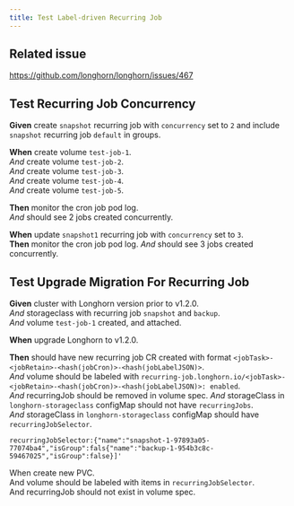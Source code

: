 ```yaml
---
title: Test Label-driven Recurring Job
---
```


## Related issue
https://github.com/longhorn/longhorn/issues/467

## Test Recurring Job Concurrency

**Given** create `snapshot` recurring job with `concurrency` set to `2` and include `snapshot` recurring job `default` in groups.

**When** create volume `test-job-1`.  
*And* create volume `test-job-2`.  
*And* create volume `test-job-3`.  
*And* create volume `test-job-4`.  
*And* create volume `test-job-5`.

**Then** monitor the cron job pod log.  
*And* should see 2 jobs created concurrently.

**When** update `snapshot1` recurring job with `concurrency` set to `3`.  
**Then** monitor the cron job pod log.
*And* should see 3 jobs created concurrently.


## Test Upgrade Migration For Recurring Job

**Given** cluster with Longhorn version prior to v1.2.0.  
*And* storageclass with recurring job `snapshot` and `backup`.  
*And* volume `test-job-1` created, and attached.

**When** upgrade Longhorn to v1.2.0.

**Then** should have new recurring job CR created with format `<jobTask>-<jobRetain>-<hash(jobCron)>-<hash(jobLabelJSON)>`.  
*And* volume should be labeled with `recurring-job.longhorn.io/<jobTask>-<jobRetain>-<hash(jobCron)>-<hash(jobLabelJSON)>: enabled`.  
*And* recurringJob should be removed in volume spec.
*And* storageClass in `longhorn-storageclass` configMap should not have `recurringJobs`.  
*And* storageClass in `longhorn-storageclass` configMap should     have `recurringJobSelector`.
```
recurringJobSelector:{"name":"snapshot-1-97893a05-77074ba4","isGroup":fals{"name":"backup-1-954b3c8c-59467025","isGroup":false}]'
```

When create new PVC.  
And volume should be labeled with items in `recurringJobSelector`.  
And recurringJob should not exist in volume spec.
